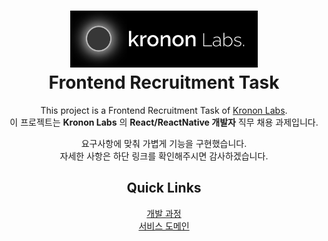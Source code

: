 <main align='center'>
<h1>
  <img width="300" src="public/logo-title-kronon-labs.png" alt="Kronon Labs Logo" />
    </br>
    Frontend Recruitment Task
</h1>

This project is a Frontend Recruitment Task of [Kronon Labs](https://www.krononlabs.com).</br>
이 프로젝트는 **Kronon Labs** 의 **React/ReactNative 개발자** 직무 채용 과제입니다.

요구사항에 맞춰 가볍게 기능을 구현했습니다.</br>
자세한 사항은 하단 링크를 확인해주시면 감사하겠습니다.

<h2> Quick Links</h2>

[개발 과정](https://jiin-seok.notion.site/kronon-labs-assignment)
</br>
[서비스 도메인](https://kronon-labs-assignment.vercel.app)

</main>
